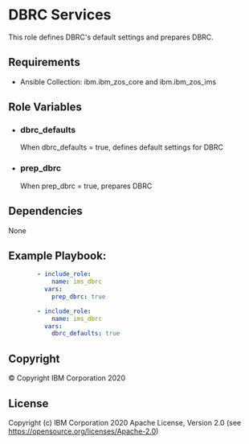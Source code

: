 DBRC Services
=========

This role defines DBRC's default settings and prepares DBRC.

Requirements
------------

* Ansible Collection: ibm.ibm_zos_core and ibm.ibm_zos_ims


Role Variables
--------------

- ### **dbrc_defaults**

  When dbrc_defaults = true, defines default settings for DBRC


- ### **prep_dbrc**

  When prep_dbrc = true, prepares DBRC 


Dependencies
------------

None

Example Playbook:
----------------

```yaml
        - include_role:
            name: ims_dbrc
          vars:
            prep_dbrc: true

        - include_role:
            name: ims_dbrc
          vars:
            dbrc_defaults: true

```


## Copyright

© Copyright IBM Corporation 2020

License
-------

Copyright (c) IBM Corporation 2020 Apache License, Version 2.0 (see https://opensource.org/licenses/Apache-2.0)


